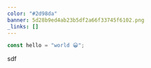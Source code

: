 ```yaml
---
color: "#2d98da"
banner: 5d28b9ed4ab23b5df2a66f33745f6102.png
_links: []
---
```

```js
const hello = "world 😀";
```
sdf